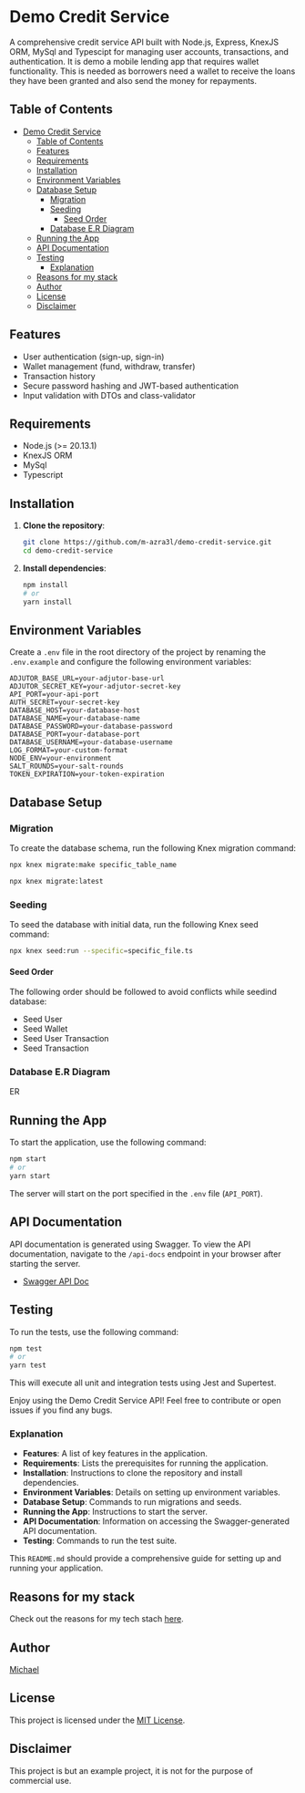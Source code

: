 # Demo Credit Service

A comprehensive credit service API built with Node.js, Express, KnexJS ORM, MySql and Typescipt for managing user accounts, transactions, and authentication.
It is demo a mobile lending app that requires wallet functionality. This is needed as borrowers need a wallet to receive the loans they have been granted and also send the money for repayments.

## Table of Contents

- [Demo Credit Service](#demo-credit-service)
  - [Table of Contents](#table-of-contents)
  - [Features](#features)
  - [Requirements](#requirements)
  - [Installation](#installation)
  - [Environment Variables](#environment-variables)
  - [Database Setup](#database-setup)
    - [Migration](#migration)
    - [Seeding](#seeding)
      - [Seed Order](#seed-order)
    - [Database E.R Diagram](#database-er-diagram)
  - [Running the App](#running-the-app)
  - [API Documentation](#api-documentation)
  - [Testing](#testing)
    - [Explanation](#explanation)
  - [Reasons for my stack](#reasons-for-my-stack)
  - [Author](#author)
  - [License](#license)
  - [Disclaimer](#disclaimer)

## Features

- User authentication (sign-up, sign-in)
- Wallet management (fund, withdraw, transfer)
- Transaction history
- Secure password hashing and JWT-based authentication
- Input validation with DTOs and class-validator

## Requirements

- Node.js (>= 20.13.1)
- KnexJS ORM
- MySql
- Typescript

## Installation

1. **Clone the repository**:

   ```bash
   git clone https://github.com/m-azra3l/demo-credit-service.git
   cd demo-credit-service
   ```

2. **Install dependencies**:

   ```bash
   npm install
   # or
   yarn install
   ```

## Environment Variables

Create a `.env` file in the root directory of the project by renaming the `.env.example` and configure the following environment variables:

```
ADJUTOR_BASE_URL=your-adjutor-base-url
ADJUTOR_SECRET_KEY=your-adjutor-secret-key
API_PORT=your-api-port
AUTH_SECRET=your-secret-key
DATABASE_HOST=your-database-host
DATABASE_NAME=your-database-name
DATABASE_PASSWORD=your-database-password
DATABASE_PORT=your-database-port
DATABASE_USERNAME=your-database-username
LOG_FORMAT=your-custom-format
NODE_ENV=your-environment
SALT_ROUNDS=your-salt-rounds
TOKEN_EXPIRATION=your-token-expiration
```

## Database Setup

### Migration

To create the database schema, run the following Knex migration command:

```bash
npx knex migrate:make specific_table_name
```

```bash
npx knex migrate:latest
```

### Seeding

To seed the database with initial data, run the following Knex seed command:

```bash
npx knex seed:run --specific=specific_file.ts
```

#### Seed Order

The following order should be followed to avoid conflicts while seedind database:

- Seed User
- Seed Wallet
- Seed User Transaction
- Seed Transaction

### Database E.R Diagram

ER

## Running the App

To start the application, use the following command:

```bash
npm start
# or
yarn start
```

The server will start on the port specified in the `.env` file (`API_PORT`).

## API Documentation

API documentation is generated using Swagger. To view the API documentation, navigate to the `/api-docs` endpoint in your browser after starting the server.

- [Swagger API Doc](https://michael-adesina-lendsqr-be-test.onrender.com/api-docs/)

## Testing

To run the tests, use the following command:

```bash
npm test
# or
yarn test
```

This will execute all unit and integration tests using Jest and Supertest.

Enjoy using the Demo Credit Service API! Feel free to contribute or open issues if you find any bugs.

### Explanation

- **Features**: A list of key features in the application.
- **Requirements**: Lists the prerequisites for running the application.
- **Installation**: Instructions to clone the repository and install dependencies.
- **Environment Variables**: Details on setting up environment variables.
- **Database Setup**: Commands to run migrations and seeds.
- **Running the App**: Instructions to start the server.
- **API Documentation**: Information on accessing the Swagger-generated API documentation.
- **Testing**: Commands to run the test suite.

This `README.md` should provide a comprehensive guide for setting up and running your application.

## Reasons for my stack

Check out the reasons for my tech stach [here](https://docs.google.com/document/d/1PM40WUCgjCeqcQdybVBCccpqxkOjrM2S4bgOC4L1ObM/edit?usp=sharing).

## Author

[Michael](https://github.com/m-azra3l)

## License

This project is licensed under the [MIT License](LICENSE).

## Disclaimer

This project is but an example project, it is not for the purpose of commercial use.
